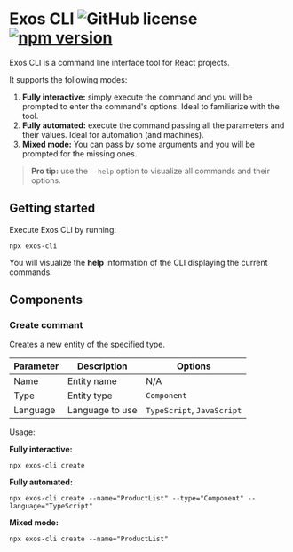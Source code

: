 # Exos CLI ![GitHub license](https://img.shields.io/badge/license-MIT-blue.svg) [![npm version](https://img.shields.io/npm/v/exos-cli.svg?style=flat)](https://www.npmjs.com/package/exos-cli)

Exos CLI is a command line interface tool for React projects.

It supports the following modes:

1. **Fully interactive:** simply execute the command and you will be prompted to enter the command's options. Ideal to familiarize with the tool.
1. **Fully automated:** execute the command passing all the parameters and their values. Ideal for automation (and machines).
1. **Mixed mode:** You can pass by some arguments and you will be prompted for the missing ones.

> **Pro tip:** use the `--help` option to visualize all commands and their options.

## Getting started

Execute Exos CLI by running:

```
npx exos-cli
```

You will visualize the **help** information of the CLI displaying the current commands.

## Components

### Create commant

Creates a new entity of the specified type.

| Parameter | Description     | Options                    |
| --------- | --------------- | -------------------------- |
| Name      | Entity name     | N/A                        |
| Type      | Entity type     | `Component`                |
| Language  | Language to use | `TypeScript`, `JavaScript` |

Usage:

**Fully interactive:**

```
npx exos-cli create
```

**Fully automated:**

```
npx exos-cli create --name="ProductList" --type="Component" --language="TypeScript"
```

**Mixed mode:**

```
npx exos-cli create --name="ProductList"
```
